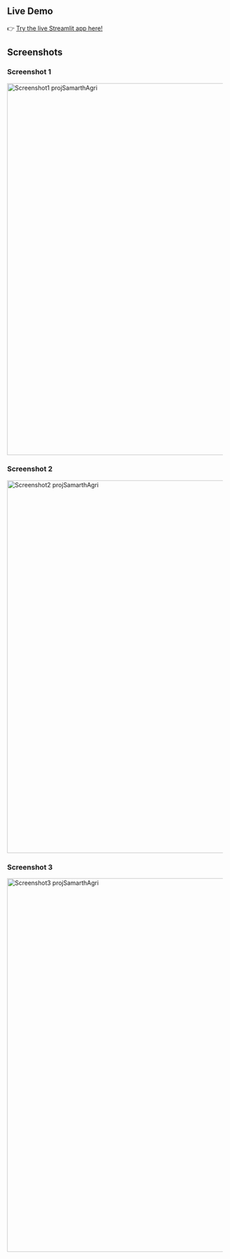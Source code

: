 ## Live Demo

👉 [Try the live Streamlit app here!](https://project-samarth-s2yhhtzd3fphfcng4pmqyr.streamlit.app/)

## Screenshots
### Screenshot 1
<img width="1920" height="868" alt="Screenshot1 projSamarthAgri" src="https://github.com/user-attachments/assets/03d82c63-7907-4adf-b08b-9dd744485e7c" />

### Screenshot 2
<img width="1920" height="870" alt="Screenshot2 projSamarthAgri" src="https://github.com/user-attachments/assets/a612165e-71a9-4294-8e0d-8240f5d60cdf" />

### Screenshot 3
<img width="1920" height="872" alt="Screenshot3 projSamarthAgri" src="https://github.com/user-attachments/assets/3c8b021c-ba6c-40ad-a2fe-dfd9838bbb7e" />
